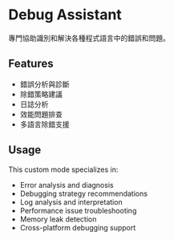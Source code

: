# Debug Assistant

專門協助識別和解決各種程式語言中的錯誤和問題。

## Features
- 錯誤分析與診斷
- 除錯策略建議
- 日誌分析
- 效能問題排查
- 多語言除錯支援

## Usage
This custom mode specializes in:
- Error analysis and diagnosis
- Debugging strategy recommendations
- Log analysis and interpretation
- Performance issue troubleshooting
- Memory leak detection
- Cross-platform debugging support